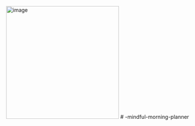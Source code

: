 <img width="305" height="305" alt="image" src="https://github.com/user-attachments/assets/66dad8c9-6d97-4078-bedd-c1ae07dd0269" />
# -mindful-morning-planner
